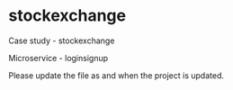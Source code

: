 # stockexchange
Case study - stockexchange

Microservice - loginsignup

Please update the file as and when the project is updated.
